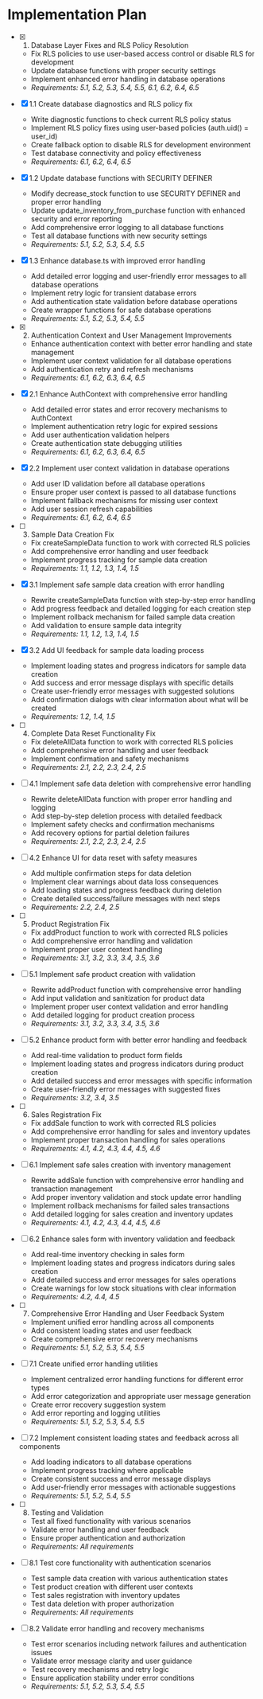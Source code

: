 # Implementation Plan

- [x] 1. Database Layer Fixes and RLS Policy Resolution
  - Fix RLS policies to use user-based access control or disable RLS for development
  - Update database functions with proper security settings
  - Implement enhanced error handling in database operations
  - _Requirements: 5.1, 5.2, 5.3, 5.4, 5.5, 6.1, 6.2, 6.4, 6.5_

- [x] 1.1 Create database diagnostics and RLS policy fix
  - Write diagnostic functions to check current RLS policy status
  - Implement RLS policy fixes using user-based policies (auth.uid() = user_id)
  - Create fallback option to disable RLS for development environment
  - Test database connectivity and policy effectiveness
  - _Requirements: 6.1, 6.2, 6.4, 6.5_

- [x] 1.2 Update database functions with SECURITY DEFINER
  - Modify decrease_stock function to use SECURITY DEFINER and proper error handling
  - Update update_inventory_from_purchase function with enhanced security and error reporting
  - Add comprehensive error logging to all database functions
  - Test all database functions with new security settings
  - _Requirements: 5.1, 5.2, 5.3, 5.4, 5.5_

- [x] 1.3 Enhance database.ts with improved error handling
  - Add detailed error logging and user-friendly error messages to all database operations
  - Implement retry logic for transient database errors
  - Add authentication state validation before database operations
  - Create wrapper functions for safe database operations
  - _Requirements: 5.1, 5.2, 5.3, 5.4, 5.5_

- [x] 2. Authentication Context and User Management Improvements
  - Enhance authentication context with better error handling and state management
  - Implement user context validation for all database operations
  - Add authentication retry and refresh mechanisms
  - _Requirements: 6.1, 6.2, 6.3, 6.4, 6.5_

- [x] 2.1 Enhance AuthContext with comprehensive error handling
  - Add detailed error states and error recovery mechanisms to AuthContext
  - Implement authentication retry logic for expired sessions
  - Add user authentication validation helpers
  - Create authentication state debugging utilities
  - _Requirements: 6.1, 6.2, 6.3, 6.4, 6.5_

- [x] 2.2 Implement user context validation in database operations
  - Add user ID validation before all database operations
  - Ensure proper user context is passed to all database functions
  - Implement fallback mechanisms for missing user context
  - Add user session refresh capabilities
  - _Requirements: 6.1, 6.2, 6.4, 6.5_

- [ ] 3. Sample Data Creation Fix
  - Fix createSampleData function to work with corrected RLS policies
  - Add comprehensive error handling and user feedback
  - Implement progress tracking for sample data creation
  - _Requirements: 1.1, 1.2, 1.3, 1.4, 1.5_

- [x] 3.1 Implement safe sample data creation with error handling
  - Rewrite createSampleData function with step-by-step error handling
  - Add progress feedback and detailed logging for each creation step
  - Implement rollback mechanism for failed sample data creation
  - Add validation to ensure sample data integrity
  - _Requirements: 1.1, 1.2, 1.3, 1.4, 1.5_

- [x] 3.2 Add UI feedback for sample data loading process
  - Implement loading states and progress indicators for sample data creation
  - Add success and error message displays with specific details
  - Create user-friendly error messages with suggested solutions
  - Add confirmation dialogs with clear information about what will be created
  - _Requirements: 1.2, 1.4, 1.5_

- [ ] 4. Complete Data Reset Functionality Fix
  - Fix deleteAllData function to work with corrected RLS policies
  - Add comprehensive error handling and user feedback
  - Implement confirmation and safety mechanisms
  - _Requirements: 2.1, 2.2, 2.3, 2.4, 2.5_

- [ ] 4.1 Implement safe data deletion with comprehensive error handling
  - Rewrite deleteAllData function with proper error handling and logging
  - Add step-by-step deletion process with detailed feedback
  - Implement safety checks and confirmation mechanisms
  - Add recovery options for partial deletion failures
  - _Requirements: 2.1, 2.2, 2.3, 2.4, 2.5_

- [ ] 4.2 Enhance UI for data reset with safety measures
  - Add multiple confirmation steps for data deletion
  - Implement clear warnings about data loss consequences
  - Add loading states and progress feedback during deletion
  - Create detailed success/failure messages with next steps
  - _Requirements: 2.2, 2.4, 2.5_

- [ ] 5. Product Registration Fix
  - Fix addProduct function to work with corrected RLS policies
  - Add comprehensive error handling and validation
  - Implement proper user context handling
  - _Requirements: 3.1, 3.2, 3.3, 3.4, 3.5, 3.6_

- [ ] 5.1 Implement safe product creation with validation
  - Rewrite addProduct function with comprehensive error handling
  - Add input validation and sanitization for product data
  - Implement proper user context validation and error handling
  - Add detailed logging for product creation process
  - _Requirements: 3.1, 3.2, 3.3, 3.4, 3.5, 3.6_

- [ ] 5.2 Enhance product form with better error handling and feedback
  - Add real-time validation to product form fields
  - Implement loading states and progress indicators during product creation
  - Add detailed success and error messages with specific information
  - Create user-friendly error messages with suggested fixes
  - _Requirements: 3.2, 3.4, 3.5_

- [ ] 6. Sales Registration Fix
  - Fix addSale function to work with corrected RLS policies
  - Add comprehensive error handling for sales and inventory updates
  - Implement proper transaction handling for sales operations
  - _Requirements: 4.1, 4.2, 4.3, 4.4, 4.5, 4.6_

- [ ] 6.1 Implement safe sales creation with inventory management
  - Rewrite addSale function with comprehensive error handling and transaction management
  - Add proper inventory validation and stock update error handling
  - Implement rollback mechanisms for failed sales transactions
  - Add detailed logging for sales creation and inventory updates
  - _Requirements: 4.1, 4.2, 4.3, 4.4, 4.5, 4.6_

- [ ] 6.2 Enhance sales form with inventory validation and feedback
  - Add real-time inventory checking in sales form
  - Implement loading states and progress indicators during sales creation
  - Add detailed success and error messages for sales operations
  - Create warnings for low stock situations with clear information
  - _Requirements: 4.2, 4.4, 4.5_

- [ ] 7. Comprehensive Error Handling and User Feedback System
  - Implement unified error handling across all components
  - Add consistent loading states and user feedback
  - Create comprehensive error recovery mechanisms
  - _Requirements: 5.1, 5.2, 5.3, 5.4, 5.5_

- [ ] 7.1 Create unified error handling utilities
  - Implement centralized error handling functions for different error types
  - Add error categorization and appropriate user message generation
  - Create error recovery suggestion system
  - Add error reporting and logging utilities
  - _Requirements: 5.1, 5.2, 5.3, 5.4, 5.5_

- [ ] 7.2 Implement consistent loading states and feedback across all components
  - Add loading indicators to all database operations
  - Implement progress tracking where applicable
  - Create consistent success and error message displays
  - Add user-friendly error messages with actionable suggestions
  - _Requirements: 5.1, 5.2, 5.4, 5.5_

- [ ] 8. Testing and Validation
  - Test all fixed functionality with various scenarios
  - Validate error handling and user feedback
  - Ensure proper authentication and authorization
  - _Requirements: All requirements_

- [ ] 8.1 Test core functionality with authentication scenarios
  - Test sample data creation with various authentication states
  - Test product creation with different user contexts
  - Test sales registration with inventory updates
  - Test data deletion with proper authorization
  - _Requirements: All requirements_

- [ ] 8.2 Validate error handling and recovery mechanisms
  - Test error scenarios including network failures and authentication issues
  - Validate error message clarity and user guidance
  - Test recovery mechanisms and retry logic
  - Ensure application stability under error conditions
  - _Requirements: 5.1, 5.2, 5.3, 5.4, 5.5_